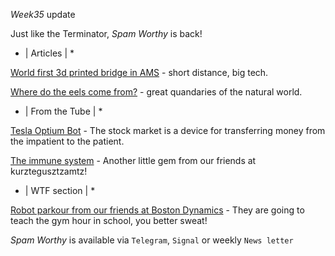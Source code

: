 *Week35* update

Just like the Terminator, _Spam Worthy_ is back\!

* \| Articles \| *

[World first 3d printed bridge in AMS](https://mymodernmet.com/worlds-first-3d-printed-bridge/) \- short distance, big tech\.

[Where do the eels come from?](https://www.newyorker.com/magazine/2020/05/25/where-do-eels-come-from) \- great quandaries of the natural world\.

* \| From the Tube \| *

[Tesla Optium Bot](https://youtu.be/j0z4FweCy4M?t=7520) \- The stock market is a device for transferring money from the impatient to the patient\.

[The immune system](https://www.youtube.com/watch?v=lXfEK8G8CUI&t=1s) \- Another little gem from our friends at kurztegusztzamtz\!

* \| WTF section \| *

[Robot parkour from our friends at Boston Dynamics](https://www.youtube.com/watch?v=tF4DML7FIWk&ab_channel=BostonDynamics) \- They are going to teach the gym hour in school, you better sweat\!

_Spam Worthy_ is available via `Telegram`, `Signal` or weekly `News letter`
